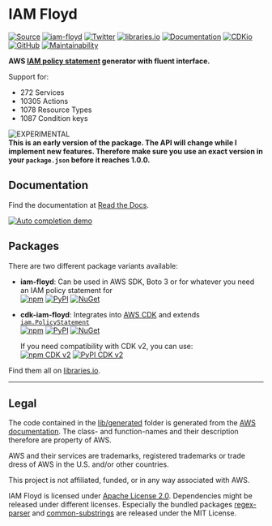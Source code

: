 # IAM Floyd

[![Source](https://img.shields.io/github/stars/udondan/iam-floyd?logo=github&label=GitHub%20Stars)](https://github.com/udondan/iam-floyd)
[![iam-floyd](https://img.shields.io/github/v/release/udondan/iam-floyd)](https://github.com/udondan/iam-floyd)
[![Twitter](https://badgen.net/twitter/follow/heyiamfloyd?icon=twitter)](https://twitter.com/heyiamfloyd)
[![libraries.io](https://img.shields.io/badge/packages-libraries.io-yellow)](https://libraries.io/search?q=iam-floyd)
[![Documentation](https://img.shields.io/badge/Documentation-Read%20the%20Docs-orange)](https://iam-floyd.readthedocs.io/en/latest/)
[![CDKio](https://img.shields.io/badge/awscdk.io-cdk--iam--floyd-orange)](https://awscdk.io/packages/cdk-iam-floyd@0.215.0)
[![GitHub](https://img.shields.io/github/license/udondan/iam-floyd)](https://github.com/udondan/iam-floyd/blob/main/LICENSE)
[![Maintainability](https://api.codeclimate.com/v1/badges/cdb84b5646c6805b1a23/maintainability)](https://codeclimate.com/github/udondan/iam-floyd/maintainability)

<!-- put back - when we actually have tests
[![Test Coverage](https://api.codeclimate.com/v1/badges/cdb84b5646c6805b1a23/test_coverage)](https://codeclimate.com/github/udondan/iam-floyd/test_coverage)
-->

**AWS [IAM policy statement](https://docs.aws.amazon.com/IAM/latest/UserGuide/reference_policies_elements_statement.html) generator with fluent interface.**

<!-- stats -->

Support for:

* 272 Services
* 10305 Actions
* 1078 Resource Types
* 1087 Condition keys

<!-- /stats -->

![EXPERIMENTAL](https://img.shields.io/badge/stability-experimantal-orange?style=for-the-badge)**<br>This is an early version of the package. The API will change while I implement new features. Therefore make sure you use an exact version in your `package.json` before it reaches 1.0.0.**

## Documentation

Find the documentation at [Read the Docs](https://iam-floyd.readthedocs.io/en/latest/).

[![Auto completion demo](https://raw.githubusercontent.com/udondan/iam-floyd/main/docs/movie-preview.png)](https://www.youtube.com/watch?v=4dHY8qPHbKA)

## Packages

There are two different package variants available:

* **iam-floyd**: Can be used in AWS SDK, Boto 3 or for whatever you need an IAM policy statement for <br>[![npm](https://img.shields.io/npm/dt/iam-floyd?label=npm&color=blueviolet)](https://www.npmjs.com/package/iam-floyd)
  [![PyPI](https://img.shields.io/pypi/dm/iam-floyd?label=pypi&color=blueviolet)](https://pypi.org/project/iam-floyd/)
  [![NuGet](https://img.shields.io/nuget/dt/IAM.Floyd?label=nuget&color=blueviolet)](https://www.nuget.org/packages/IAM.Floyd/)
* **cdk-iam-floyd**: Integrates into [AWS CDK](https://aws.amazon.com/cdk/) and extends [`iam.PolicyStatement`](https://docs.aws.amazon.com/cdk/api/latest/docs/@aws-cdk_aws-iam.PolicyStatement.html)<br>[![npm](https://img.shields.io/npm/dt/cdk-iam-floyd?label=npm&color=orange)](https://www.npmjs.com/package/cdk-iam-floyd)
  [![PyPI](https://img.shields.io/pypi/dm/cdk-iam-floyd?label=pypi&color=orange)](https://pypi.org/project/cdk-iam-floyd/)
  [![NuGet](https://img.shields.io/nuget/dt/CDK.IAM.Floyd?label=nuget&color=orange)](https://www.nuget.org/packages/CDK.IAM.Floyd/)

  If you need compatibility with CDK v2, you can use:<br>
  [![npm CDK v2](https://img.shields.io/badge/npm-0.207.1--pre.0-yellow)](https://www.npmjs.com/package/cdk-iam-floyd/v/0.207.1-pre.0)
  [![PyPI CDK v2](https://img.shields.io/badge/pypi-0.207.1.dev0-yellow)](https://pypi.org/project/cdk-iam-floyd/0.207.1.dev0/)

Find them all on [libraries.io](https://libraries.io/search?q=iam-floyd).

---


## Legal

The code contained in the [lib/generated](https://github.com/udondan/iam-floyd/tree/main/lib/generated) folder is generated from the [AWS documentation](https://docs.aws.amazon.com/IAM/latest/UserGuide/reference_policies_actions-resources-contextkeys.html). The class- and function-names and their description therefore are property of AWS.

AWS and their services are trademarks, registered trademarks or trade dress of AWS in the U.S. and/or other countries.

This project is not affiliated, funded, or in any way associated with AWS.

IAM Floyd is licensed under [Apache License 2.0](https://github.com/udondan/iam-floyd/blob/main/LICENSE). Dependencies might be released under different licenses. Especially the bundled packages [regex-parser](https://www.npmjs.com/package/regex-parser) and [common-substrings](https://www.npmjs.com/package/common-substrings) are released under the MIT License.
